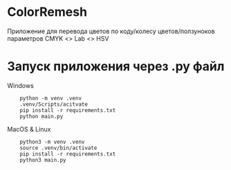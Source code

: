 # ColorRemesh

Приложение для перевода цветов по коду/колесу цветов/ползуноков параметров
CMYK <> Lab <> HSV

# Запуск приложения через .py файл

Windows

```
    python -m venv .venv
    .venv/Scripts/acitvate
    pip install -r requirements.txt
    python main.py
```

MacOS & Linux

```
    python3 -m venv .venv
    source .venv/bin/activate
    pip install -r requirements.txt
    python3 main.py
```
